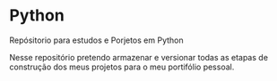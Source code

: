 # Python
Repósitorio para estudos e Porjetos em Python

Nesse repositório pretendo armazenar e versionar todas as etapas de construção dos meus projetos para o meu portifólio pessoal. 
